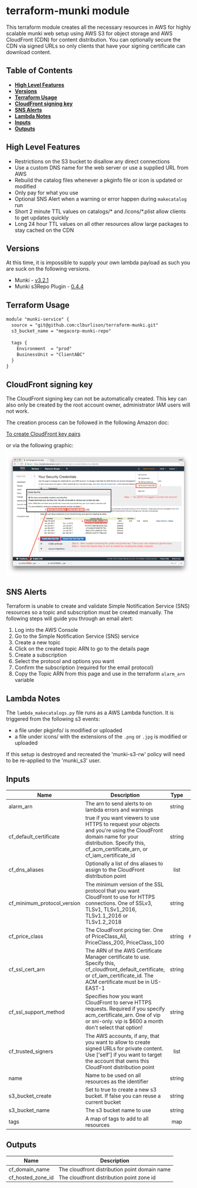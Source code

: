 # terraform-munki module

This terraform module creates all the necessary resources in AWS for highly
scalable munki web setup using AWS S3 for object storage and AWS CloudFront
(CDN) for content distribution. You can optionally secure the CDN via signed
URLs so only clients that have your signing certificate can download content.

## Table of Contents

* [**High Level Features**](#high-level-features)
* [**Versions**](#versions)
* [**Terraform Usage**](#terraform-usage)
* [**CloudFront signing key**](#cloudfrount-signing-key)
* [**SNS Alerts**](#sns-alerts)
* [**Lambda Notes**](#lambda-notes)
* [**Inputs**](#inputs)
* [**Outputs**](#outputs)

## High Level Features

* Restrictions on the S3 bucket to disallow any direct connections
* Use a custom DNS name for the web server or use a supplied URL from AWS
* Rebuild the catalog files whenever a pkginfo file or icon is updated or modified
* Only pay for what you use
* Optional SNS Alert when a warning or error happen during `makecatalog` run
* Short 2 minute TTL values on catalogs/* and /icons/*.plist allow clients to get updates quickly
* Long 24 hour TTL values on all other resources allow large packages to stay cached on the CDN

## Versions

At this time, it is impossible to supply your own lambda payload as such you
are suck on the following versions.

* Munki - [v3.2.1]
* Munki s3Repo Plugin - [0.4.4](https://github.com/clburlison/Munki-s3Repo-Plugin)

## Terraform Usage

```hcl
module "munki-service" {
  source = "git@github.com:clburlison/terraform-munki.git"
  s3_bucket_name = "megacorp-munki-repo"

  tags {
    Environment  = "prod"
    BusinessUnit = "ClientABC"
  }
}
```

## CloudFront signing key

The CloudFront signing key can not be automatically created. This key can also
only be created by the root account owner, administrator IAM users will not
work.

The creation process can be followed in the following Amazon doc:

[To create CloudFront key pairs]

or via the following graphic:

![CF Key Creation](pics/cf_key_creation.png)

## SNS Alerts

Terraform is unable to create and validate Simple Notification Service (SNS)
resources so a topic and subscription must be created manually. The following
steps will guide you through an email alert:

1. Log into the AWS Console
1. Go to the Simple Notification Service (SNS) service
1. Create a new topic
1. Click on the created topic ARN to go to the details page
1. Create a subscription
1. Select the protocol and options you want
1. Confirm the subscription (required for the email protocol)
1. Copy the Topic ARN from this page and use in the terraform `alarm_arn` variable

## Lambda Notes

The `lambda_makecatalogs.py` file runs as a AWS Lambda function. It is
triggered from the following s3 events:

* a file under pkginfo/ is modified or uploaded
* a file under icons/ with the extensions of the `.png` or `.jpg` is modified or uploaded

If this setup is destroyed and recreated the 'munki-s3-rw' policy will need to be re-applied to the 'munki_s3' user.

<!-- BEGINNING OF PRE-COMMIT-TERRAFORM DOCS HOOK -->

## Inputs

| Name | Description | Type | Default | Required |
|------|-------------|:----:|:-----:|:-----:|
| alarm_arn | The arn to send alerts to on lambda errors and warnings | string | `` | no |
| cf_default_certificate | true if you want viewers to use HTTPS to request your objects and you're using the CloudFront domain name for your distribution. Specify this, cf_acm_certificate_arn, or cf_iam_certificate_id | string | `true` | no |
| cf_dns_aliases | Optionally a list of dns aliases to assign to the CloudFront distribution point | list | `<list>` | no |
| cf_minimum_protocol_version | The minimum version of the SSL protocol that you want CloudFront to use for HTTPS connections. One of SSLv3, TLSv1, TLSv1_2016, TLSv1.1_2016 or TLSv1.2_2018 | string | `TLSv1.2_2018` | no |
| cf_price_class | The CloudFront pricing tier. One of PriceClass_All, PriceClass_200, PriceClass_100 | string | `PriceClass_All` | no |
| cf_ssl_cert_arn | The ARN of the AWS Certificate Manager certificate to use. Specify this, cf_cloudfront_default_certificate, or cf_iam_certificate_id. The ACM certificate must be in US-EAST-1 | string | `` | no |
| cf_ssl_support_method | Specifies how you want CloudFront to serve HTTPS requests. Required if you specify acm_certificate_arn. One of vip or sni-only. vip is $600 a month don't select that option! | string | `` | no |
| cf_trusted_signers | The AWS accounts, if any, that you want to allow to create signed URLs for private content. Use ['self'] if you want to target the account that owns this CloudFront distribution point | list | `<list>` | no |
| name | Name to be used on all resources as the identifier | string | `munki` | no |
| s3_bucket_create | Set to true to create a new s3 bucket. If false you can reuse a current bucket | string | `true` | no |
| s3_bucket_name | The s3 bucket name to use | string | - | yes |
| tags | A map of tags to add to all resources | map | `<map>` | no |

## Outputs

| Name | Description |
|------|-------------|
| cf_domain_name | The cloudfront distribution point domain name |
| cf_hosted_zone_id | The cloudfront distribution point zone id |

<!-- END OF PRE-COMMIT-TERRAFORM DOCS HOOK -->

<!-- html urls -->

[To create CloudFront key pairs]: https://docs.aws.amazon.com/AmazonCloudFront/latest/DeveloperGuide/private-content-trusted-signers.html#private-content-creating-cloudfront-key-pairs
[v3.2.1]: https://github.com/munki/munki/releases/tag/v3.2.1
[CHANGELOG.md]: ./CHANGELOG.md
